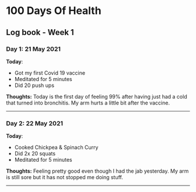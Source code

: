 # 100 Days Of Health

## Log book - Week 1

### Day 1: 21 May 2021

**Today**:

* Got my first Covid 19 vaccine
* Meditated for 5 minutes
* Did 20 push ups

**Thoughts:** Today is the first day of feeling 99% after having just had a cold that turned into bronchitis. My arm hurts a little bit after the vaccine.

---

### Day 2: 22 May 2021

**Today**:

* Cooked Chickpea & Spinach Curry
* Did 2x 20 squats
* Meditated for 5 minutes

**Thoughts:** Feeling pretty good even though I had the jab yesterday. My arm is still sore but it has not stopped me doing stuff.

---
